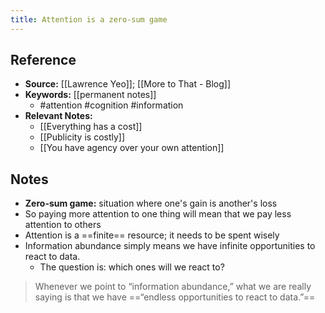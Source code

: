 ```yaml
---
title: Attention is a zero-sum game
---
```

## Reference
- **Source:** [[Lawrence Yeo]]; [[More to That - Blog]]
- **Keywords:** [[permanent notes]]
	- #attention #cognition #information
- **Relevant Notes:**
	- [[Everything has a cost]]
	- [[Publicity is costly]]
	- [[You have agency over your own attention]]
## Notes
- **Zero-sum game:** situation where one's gain is another's loss
- So paying more attention to one thing will mean that we pay less attention to others
- Attention is a ==finite== resource; it needs to be spent wisely
- Information abundance simply means we have infinite opportunities to react to data.
	- The question is: which ones will we react to?

>Whenever we point to “information abundance,” what we are really saying is that we have ==“endless opportunities to react to data.”==
